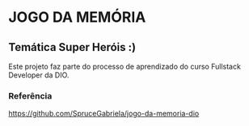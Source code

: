 # JOGO DA MEMÓRIA
## Temática Super Heróis :)

Este projeto faz parte do processo de aprendizado do curso Fullstack Developer da DIO.

### Referência
https://github.com/SpruceGabriela/jogo-da-memoria-dio

